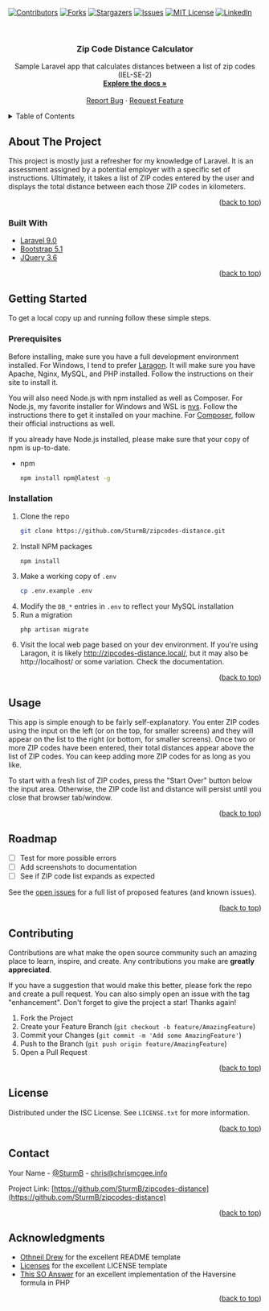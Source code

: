 <div id="top"></div>

<!-- PROJECT SHIELDS -->
[![Contributors][contributors-shield]][contributors-url]
[![Forks][forks-shield]][forks-url]
[![Stargazers][stars-shield]][stars-url]
[![Issues][issues-shield]][issues-url]
[![MIT License][license-shield]][license-url]
[![LinkedIn][linkedin-shield]][linkedin-url]



<!-- PROJECT LOGO -->
<br />
<div align="center">

<h3 align="center">Zip Code Distance Calculator</h3>

  <p align="center">
    Sample Laravel app that calculates distances between a list of zip codes (IEL-SE-2)
    <br />
    <a href="https://github.com/SturmB/zipcodes-distance"><strong>Explore the docs »</strong></a>
    <br />
    <br />
    <a href="https://github.com/SturmB/zipcodes-distance/issues">Report Bug</a>
    ·
    <a href="https://github.com/SturmB/zipcodes-distance/issues">Request Feature</a>
  </p>
</div>



<!-- TABLE OF CONTENTS -->
<details>
  <summary>Table of Contents</summary>
  <ol>
    <li>
      <a href="#about-the-project">About The Project</a>
      <ul>
        <li><a href="#built-with">Built With</a></li>
      </ul>
    </li>
    <li>
      <a href="#getting-started">Getting Started</a>
      <ul>
        <li><a href="#prerequisites">Prerequisites</a></li>
        <li><a href="#installation">Installation</a></li>
      </ul>
    </li>
    <li><a href="#usage">Usage</a></li>
    <li><a href="#roadmap">Roadmap</a></li>
    <li><a href="#contributing">Contributing</a></li>
    <li><a href="#license">License</a></li>
    <li><a href="#contact">Contact</a></li>
    <li><a href="#acknowledgments">Acknowledgments</a></li>
  </ol>
</details>



<!-- ABOUT THE PROJECT -->
## About The Project

This project is mostly just a refresher for my knowledge of Laravel. It is an assessment assigned by a potential employer with a specific set of instructions. Ultimately, it takes a list of ZIP codes entered by the user and displays the total distance between each those ZIP codes in kilometers.

<p align="right">(<a href="#top">back to top</a>)</p>



### Built With

* [Laravel 9.0](https://laravel.com)
* [Bootstrap 5.1](https://getbootstrap.com)
* [JQuery 3.6](https://jquery.com)

<p align="right">(<a href="#top">back to top</a>)</p>



<!-- GETTING STARTED -->
## Getting Started

To get a local copy up and running follow these simple steps.

### Prerequisites

Before installing, make sure you have a full development environment installed. For Windows, I tend to prefer [Laragon][laragon]. It will make sure you have Apache, Nginx, MySQL, and PHP installed. Follow the instructions on their site to install it.

You will also need Node.js with npm installed as well as Composer. For Node.js, my favorite installer for Windows and WSL is [nvs][nvs]. Follow the instructions there to get it installed on your machine. For [Composer][composer], follow their official instructions as well.

If you already have Node.js installed, please make sure that your copy of npm is up-to-date.
* npm
  ```sh
  npm install npm@latest -g
  ```

### Installation

1. Clone the repo
   ```sh
   git clone https://github.com/SturmB/zipcodes-distance.git
   ```
2. Install NPM packages
   ```sh
   npm install
   ```
3. Make a working copy of `.env`
   ```sh
   cp .env.example .env
   ```
4. Modify the `DB_*` entries in `.env` to reflect your MySQL installation
5. Run a migration
   ```shell
   php artisan migrate
   ```
6. Visit the local web page based on your dev environment. If you're using Laragon, it is likely http://zipcodes-distance.local/, but it may also be http://localhost/ or some variation. Check the documentation.

<p align="right">(<a href="#top">back to top</a>)</p>



<!-- USAGE EXAMPLES -->
## Usage

This app is simple enough to be fairly self-explanatory. You enter ZIP codes using the input on the left (or on the top, for smaller screens) and they will appear on the list to the right (or bottom, for smaller screens). Once two or more ZIP codes have been entered, their total distances appear above the list of ZIP codes. You can keep adding more ZIP codes for as long as you like.

To start with a fresh list of ZIP codes, press the "Start Over" button below the input area. Otherwise, the ZIP code list and distance will persist until you close that browser tab/window.

<p align="right">(<a href="#top">back to top</a>)</p>



<!-- ROADMAP -->
## Roadmap

- [ ] Test for more possible errors
- [ ] Add screenshots to documentation
- [ ] See if ZIP code list expands as expected

See the [open issues](https://github.com/SturmB/zipcodes-distance/issues) for a full list of proposed features (and known issues).

<p align="right">(<a href="#top">back to top</a>)</p>



<!-- CONTRIBUTING -->
## Contributing

Contributions are what make the open source community such an amazing place to learn, inspire, and create. Any contributions you make are **greatly appreciated**.

If you have a suggestion that would make this better, please fork the repo and create a pull request. You can also simply open an issue with the tag "enhancement".
Don't forget to give the project a star! Thanks again!

1. Fork the Project
2. Create your Feature Branch (`git checkout -b feature/AmazingFeature`)
3. Commit your Changes (`git commit -m 'Add some AmazingFeature'`)
4. Push to the Branch (`git push origin feature/AmazingFeature`)
5. Open a Pull Request

<p align="right">(<a href="#top">back to top</a>)</p>



<!-- LICENSE -->
## License

Distributed under the ISC License. See `LICENSE.txt` for more information.

<p align="right">(<a href="#top">back to top</a>)</p>



<!-- CONTACT -->
## Contact

Your Name - [@SturmB](https://twitter.com/SturmB) - chris@chrismcgee.info

Project Link: [https://github.com/SturmB/zipcodes-distance](https://github.com/SturmB/zipcodes-distance)

<p align="right">(<a href="#top">back to top</a>)</p>



<!-- ACKNOWLEDGMENTS -->
## Acknowledgments

* [Othneil Drew](https://github.com/othneildrew) for the excellent README template
* [Licenses](https://github.com/licenses) for the excellent LICENSE template
* [This SO Answer](https://stackoverflow.com/a/14751773/2379279) for an excellent implementation of the Haversine formula in PHP

<p align="right">(<a href="#top">back to top</a>)</p>



<!-- MARKDOWN LINKS & IMAGES -->
<!-- https://www.markdownguide.org/basic-syntax/#reference-style-links -->
[contributors-shield]: https://img.shields.io/github/contributors/SturmB/zipcodes-distance.svg?style=for-the-badge
[contributors-url]: https://github.com/SturmB/zipcodes-distance/graphs/contributors
[forks-shield]: https://img.shields.io/github/forks/SturmB/zipcodes-distance.svg?style=for-the-badge
[forks-url]: https://github.com/SturmB/zipcodes-distance/network/members
[stars-shield]: https://img.shields.io/github/stars/SturmB/zipcodes-distance.svg?style=for-the-badge
[stars-url]: https://github.com/SturmB/zipcodes-distance/stargazers
[issues-shield]: https://img.shields.io/github/issues/SturmB/zipcodes-distance.svg?style=for-the-badge
[issues-url]: https://github.com/SturmB/zipcodes-distance/issues
[license-shield]: https://img.shields.io/github/license/SturmB/zipcodes-distance.svg?style=for-the-badge
[license-url]: https://github.com/SturmB/zipcodes-distance/blob/main/LICENSE.txt
[linkedin-shield]: https://img.shields.io/badge/-LinkedIn-black.svg?style=for-the-badge&logo=linkedin&colorB=555
[linkedin-url]: https://linkedin.com/in/mcgee
[product-screenshot]: images/screenshot.png
[laragon]: https://laragon.org/
[nvs]: https://github.com/jasongin/nvs
[composer]: https://getcomposer.org/
